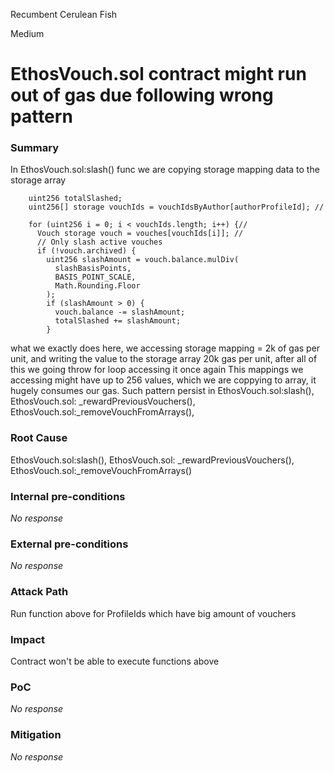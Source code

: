 Recumbent Cerulean Fish

Medium

# EthosVouch.sol contract might run out of gas due following wrong pattern

### Summary

In EthosVouch.sol:slash() func we are copying storage mapping data to the storage array 
```solidity
    uint256 totalSlashed; 
    uint256[] storage vouchIds = vouchIdsByAuthor[authorProfileId]; //

    for (uint256 i = 0; i < vouchIds.length; i++) {//
      Vouch storage vouch = vouches[vouchIds[i]]; //
      // Only slash active vouches
      if (!vouch.archived) {
        uint256 slashAmount = vouch.balance.mulDiv(
          slashBasisPoints,
          BASIS_POINT_SCALE,
          Math.Rounding.Floor
        );
        if (slashAmount > 0) {
          vouch.balance -= slashAmount;
          totalSlashed += slashAmount;
        }
```
what we exactly does here, we accessing storage mapping = 2k of gas per unit, and writing the value to the storage array 20k gas per unit, after all of this we going throw for loop accessing it once again
This mappings we accessing might have up to 256 values, which we are coppying to array, it hugely consumes our gas.
Such pattern persist in EthosVouch.sol:slash(), EthosVouch.sol: _rewardPreviousVouchers(), EthosVouch.sol:_removeVouchFromArrays(), 

### Root Cause

EthosVouch.sol:slash(), EthosVouch.sol: _rewardPreviousVouchers(), EthosVouch.sol:_removeVouchFromArrays()

### Internal pre-conditions

_No response_

### External pre-conditions

_No response_

### Attack Path

Run function above for ProfileIds which have big amount of vouchers

### Impact

Contract won't be able to execute functions above

### PoC

_No response_

### Mitigation

_No response_